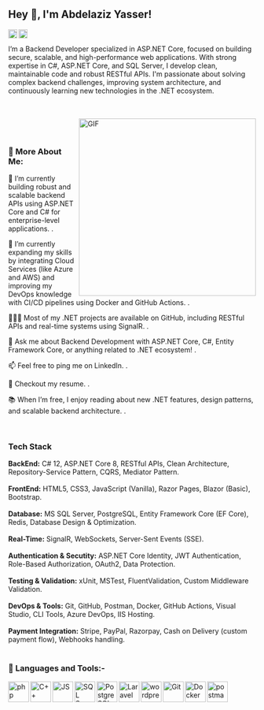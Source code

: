 ## Hey 👋, I'm Abdelaziz Yasser!

<a href='https://www.linkedin.com/in/abdelaziz-yasser/'><img align='left' alt="linkedin" src="https://upload.wikimedia.org/wikipedia/commons/thumb/c/ca/LinkedIn_logo_initials.png/960px-LinkedIn_logo_initials.png" height='18px'/></a>

<a href='https://abdelazizyasser.dev@gmail.com'><img align='left' alt="twitter" src="https://upload.wikimedia.org/wikipedia/commons/thumb/7/7e/Gmail_icon_%282020%29.svg/2560px-Gmail_icon_%282020%29.svg.png" height='18px'/></a>
<br>

I’m a Backend Developer specialized in ASP.NET Core, focused on building secure, scalable, and high-performance web applications.
With strong expertise in C#, ASP.NET Core, and SQL Server, I develop clean, maintainable code and robust RESTful APIs.
I'm passionate about solving complex backend challenges, improving system architecture, and continuously learning new technologies in the .NET ecosystem.

<br /> <br /> <img align="right" alt="GIF" src="https://media3.giphy.com/media/v1.Y2lkPTZjMDliOTUyZXhlZ2UzOWVmdW5vY3hxc2M4bDNsaWt4aTdsMWt3eWVqMmJjOGIwdiZlcD12MV9naWZzX3NlYXJjaCZjdD1n/L8K62iTDkzGX6/giphy.gif" width="360px"/> 
<br><br>

### 🧐 More About Me:

🔭 I’m currently building robust and scalable backend APIs using ASP.NET Core and C# for enterprise-level applications.
.

🌱 I’m currently expanding my skills by integrating Cloud Services (like Azure and AWS) and improving my DevOps knowledge with CI/CD pipelines using Docker and GitHub Actions.
.

👨🏻‍💻 Most of my .NET projects are available on GitHub, including RESTful APIs and real-time systems using SignalR.
.

💬 Ask me about Backend Development with ASP.NET Core, C#, Entity Framework Core, or anything related to .NET ecosystem!
.

📫 Feel free to ping me on LinkedIn.
.

📝 Checkout my resume.
.

📚 When I’m free, I enjoy reading about new .NET features, design patterns, and scalable backend architecture.
.

<br>

### Tech Stack
<strong>BackEnd:</strong> C# 12, ASP.NET Core 8, RESTful APIs, Clean Architecture, Repository-Service Pattern, CQRS, Mediator Pattern.
<br>
<br>
<strong>FrontEnd:</strong> HTML5, CSS3, JavaScript (Vanilla), Razor Pages, Blazor (Basic), Bootstrap.
<br>
<br>
<strong>Database:</strong> MS SQL Server, PostgreSQL, Entity Framework Core (EF Core), Redis, Database Design & Optimization.
<br>
<br>
<strong>Real-Time:</strong> SignalR, WebSockets, Server-Sent Events (SSE).
<br>
<br>
<strong>Authentication & Secutity:</strong> ASP.NET Core Identity, JWT Authentication, Role-Based Authorization, OAuth2, Data Protection.
<br>
<br>
<strong>Testing & Validation:</strong> xUnit, MSTest, FluentValidation, Custom Middleware Validation.
<br>
<br>
<strong>DevOps & Tools:</strong> Git, GitHub, Postman, Docker, GitHub Actions, Visual Studio, CLI Tools, Azure DevOps, IIS Hosting.
<br>
<br>
<strong>Payment Integration:</strong> Stripe, PayPal, Razorpay, Cash on Delivery (custom payment flow), Webhooks handling.
<br>
<br>

### 🔨 Languages and Tools:-


  <img align="left" src="https://upload.wikimedia.org/wikipedia/commons/thumb/b/bd/Logo_C_sharp.svg/1820px-Logo_C_sharp.svg.png" alt="php" height="42px"/>

  <img align="left" src="https://upload.wikimedia.org/wikipedia/commons/thumb/1/18/ISO_C%2B%2B_Logo.svg/911px-ISO_C%2B%2B_Logo.svg.png" alt="C++" height="42px"/>

  <img align="left" src="https://upload.wikimedia.org/wikipedia/commons/thumb/9/99/Unofficial_JavaScript_logo_2.svg/2048px-Unofficial_JavaScript_logo_2.svg.png" alt="JS" height="42px"/>

  <img align="left" src="https://www.svgrepo.com/download/303229/microsoft-sql-server-logo.svg" alt="SQL Server" height="42px"/>

  <img align="left" src="https://cdn-icons-png.flaticon.com/512/5968/5968342.png" alt="PostgreSQL" height="42px"/>

  <img align="left" src="https://upload.wikimedia.org/wikipedia/commons/thumb/7/7d/Microsoft_.NET_logo.svg/2048px-Microsoft_.NET_logo.svg.png" alt="Laravel" height="42px"/>
  
  <img align="left" src="https://softwareasli.com/wp-content/uploads/2019/08/ASP.NET_.png" alt="wordpress" height="42px"/>

  <img align="left" src="https://git-scm.com/images/logos/downloads/Git-Icon-1788C.png" alt="Git" height="42px"/>

  <img align="left" src="https://cdn4.iconfinder.com/data/icons/logos-and-brands/512/97_Docker_logo_logos-512.png" alt="Docker" height="42px"/>

  <img align="left" src="https://uxwing.com/wp-content/themes/uxwing/download/brands-and-social-media/postman-icon.png" alt="postman" height="42px"/>

<br>

</a>
